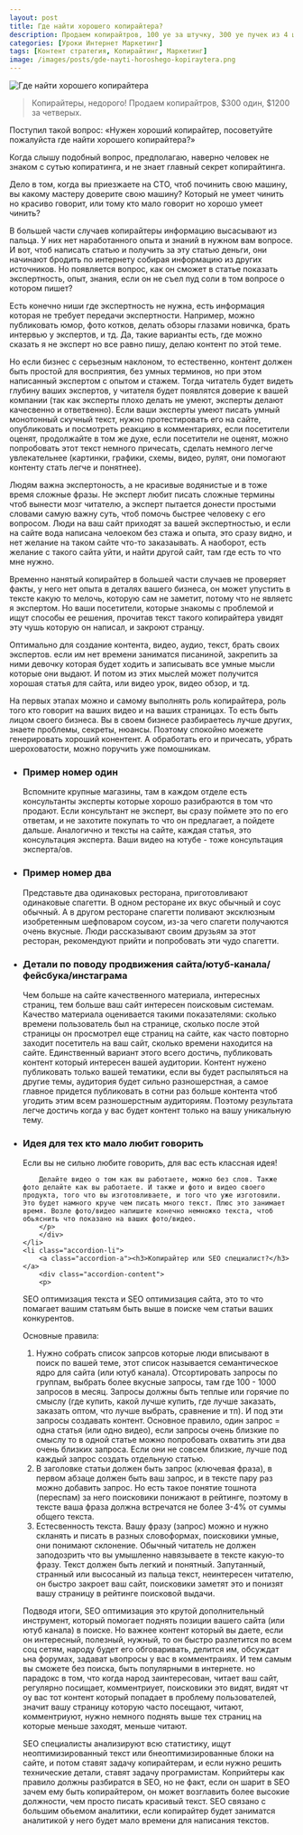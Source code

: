 ```yaml
---
layout: post
title: Где найти хорошего копирайтера?
description: Продаем копирайтров, 100 уе за штучку, 300 уе пучек из 4 штук.
categories: [Уроки Интернет Маркетинг]
tags: [Контент стратегия, Копирайтинг, Маркетинг]
image: /images/posts/gde-nayti-horoshego-kopiraytera.png
---
```


<img src="{{ site.baseurl }}/images/posts/gde-nayti-horoshego-kopiraytera.png"
alt="Где найти хорошего копирайтера" title="Пост про суть копирайтинга.">
<blockquote>
Копирайтеры, недорого!
Продаем копирайтров, $300 один, $1200 за четверых.
</blockquote>

Поступил такой вопрос: «Нужен хороший копирайтер, посоветуйте пожалуйста где найти хорошего копирайтера?»

Когда слышу подобный вопрос, предполагаю, наверно человек не знаком с сутью копиратинга, и не знает главный секрет копирайтинга.

Дело в том, когда вы приезжаете на СТО, чтоб починить свою машину, вы какому мастеру доверите свою машину? Который не умеет чинить но красиво говорит, или тому кто мало говорит но хорошо умеет чинить?

В большей части случаев копирайтеры информацию высасывают из пальца. У них нет наработанного опыта и знаний в нужном вам вопросе. И вот, чтоб написать статью и получить за эту статью деньги, они начинают бродить по интернету собирая информацию из других источников. Но появляется вопрос, как он сможет в статье показать экспертность, опыт, знания, если он не съел пуд соли в том вопросе о котором пишет?

Есть конечно ниши где экспертность не нужна, есть информация которая не требует передачи экспертности. Например, можно публиковать юмор, фото котков, делать обзоры глазами новичка, брать интервью у экспертов, и тд. Да, такие варианты есть, где можно сказать я не эксперт но все равно пишу, делаю контент по этой теме.

Но если бизнес с серьезным наклоном, то естественно, контент должен быть простой для восприятия, без умных терминов, но при этом написанный экспертом с опытом и стажем. Тогда читатель будет видеть глубину ваших экспертов, у читателя будет появлятся доверие к вашей компании (так как эксперты плохо делать не умеют, эксперты делают качесвенно и ответвенно). Если ваши эксперты умеют писать умный монотонный скучный текст, нужно протестировать его на сайте, опубликовать и посмотреть реакцию в комментариях, если посетители оценят, продолжайте в том же духе, если посетители не оценят, можно попробовать этот текст немного причесать, сделать немного легче увлекательнее (картинки, графики, схемы, видео, рулят, они помогают контенту стать легче и понятнее).

Людям важна экспертоность, а не красивые водянистые и в тоже время сложные фразы. Не эксперт любит писать сложные термины чтоб вынести мозг читателю, а эксперт пытается донести простыми словами самую важну суть, чтоб помочь быстрее человеку с его вопросом.  Люди на ваш сайт приходят за вашей экспертностью, и если на сайте вода написана челоеком без стажа и опыта, это сразу видно, и нет желание на таком сайте что-то заказаывать. А наоборот, есть желание с такого сайта уйти, и найти другой сайт, там где есть то что мне нужно.

Временно нанятый копирайтер в большей части случаев не проверяет факты, у него нет опыта в деталях вашего бизнеса, он может упустить в тексте какую то мелочь, которую сам не заметит, потому что не являетс я экспертом. Но ваши посетители, которые знакомы с проблемой и ищут способы ее решения, прочитав текст такого копирайтера увидят эту чушь которую он написал, и закроют странцу.

Оптимально для создание контента, видео, аудио, текст, брать своих экспертов. если им нет времени заниматся писаниной, закрепить за ними девочку которая будет ходить и записывать все умные мысли которые они выдают. И потом из этих мыслей может получится хорошая статья для сайта, или видео урок, видео обзор, и тд.

На первых этапах можно и самому выполнять роль копирайтера, роль того кто говорит на ваших видео и на ваших страницах. То есть быть лицом своего бизнеса. Вы в своем бизнесе разбираетесь лучше других, знаете проблемы, секреты, нюансы. Поэтому спокойно моежете генерировать хороший конентент. А обработать его и причесать, убрать шероховатости, можно поручить уже помошникам.

<ul class="accordion">
	<li class="accordion-li">
		<a class="accordion-a"><h3>Пример номер один</h3></a>
		<div class="accordion-content">
		<p>Вспомните крупные магазины, там в каждом отделе есть консультанты эксперты которые хорошо разибраются в том что продают. Если консультант не эксперт, вы сразу поймете это по его ответам, и не захотите покупать то что он предлагает, а пойдете дальше. Аналогично и тексты на сайте, каждая статья, это консультация эксперта. Ваши видео на ютубе - тоже консультация эксперта/ов.</p>
		</div>
	</li>
  	<li class="accordion-li">
		<a class="accordion-a"><h3>Пример номер два</h3></a>
		<div class="accordion-content">
		<p>Представьте два одинаковых ресторана, приготовливают одинаковые спагетти. В одном ресторане их вкус обычный и соус обычный. А в другом ресторане спагетти поливают эксклюзным изобретенным шефповаром соусом, из-за чего спагети получаются очень вкусные. Люди рассказывают своим друзьям за этот ресторан, рекомендуют прийти и попробовать эти чудо спагетти.</p>
		</div>
	</li>
  	<li class="accordion-li">
		<a class="accordion-a"><h3>Детали по поводу продвижения сайта/ютуб-канала/фейсбука/инстаграма</h3></a>
		<div class="accordion-content">
		<p>Чем больше на сайте качественного материала, интересных страниц, тем больше ваш сайт интересен поисковым системам. Качество материала оценивается такими показателями: сколько времени пользователь был на странице, сколько после этой страницы он просмотрел еще страниц на сайте, как часто повторно заходит посетитель на ваш сайт, сколько времени находится на сайте. Единственный вариант этого всего достичь, публиковать контент который интересен вашей аудитории. Контент нужено публиковать только вашей тематики, если вы будет распыляться на другие темы, аудитория будет сильно разношерстная, а самое главное придется публиковать в сотни раз больше контента чтоб угодить этим всем разношерстным аудиториям. Поэтому результата легче достичь когда у вас будет контент только на вашу уникальную тему.</p>
		</div>
	</li>
	<li class="accordion-li">
		<a class="accordion-a"><h3>Идея для тех кто мало любит говорить</h3></a>
		<div class="accordion-content">
		<p>
		Если вы не сильно любите говорить, для вас есть классная идея!
		
		Делайте видео о том как вы работаете, можно без слов. Также фото делайте как вы работаете. И также и фото и видео своего продукта, того что вы изготовливаете, и того что уже изготовили. Это будет намного круче чем писать много текст. Плюс это занимает время. Возле фото/видео напишите конечно немножко текста, чтоб обьяснить что показано на ваших фото/видео.
		</p>
		</div>
	</li>
	<li class="accordion-li">
		<a class="accordion-a"><h3>Копирайтер или SEO специалист?</h3></a>
		<div class="accordion-content">
		<p>
SEO оптимизация текста и SEO оптимизация сайта, это то что помагает вашим статьям быть выше в поиске чем статьи ваших конкурентов.
		</p>
		<p>
		Основные правила:
		</p>
<ol>
<li>
Нужно собрать список запрсов которые люди вписывают в поиск по вашей теме, этот список называется семантическое ядро для сайта (или ютуб канала). Отсортировать запросы по группам, выбрать более вкусные запросы, там где 100 - 1000 запросов в месяц. Запросы должны быть теплые или горячие по смыслу (где купить, какой лучше купить, где лучше заказать, заказать оптом, что лучше выбрать, сравнение и тп). И под эти запросы создавать контент. Основное правило, один запрос = одна статья (или одно видео), если запросы очень близкие по смыслу то в одной статье можно попробовать охватить эти два очень близких запроса. Если они не совсем близкие, лучше под каждый запрос создать отдельную статью.
</li>
<li>
В заголовке статьи должен быть запрос (ключевая фраза), в первом абзаце должен быть ваш запрос, и в тексте пару раз можно добавить запрос. Но есть такое понятие тошнота (переспам) за него поисковики понижают в рейтинге, поэтому в тексте ваша фраза должна встречатся не более 3-4% от суммы общего текста.
</li>
<li>
Естесвенность текста. Вашу фразу (запрос) можно и нужно скланять и писать в разных словоформах, поисковики умные, они понимают склонение. Обычный читатель не должен заподозрить что вы умышленно навязываете в тексте какую-то фразу. Текст должен быть легкий и понятный. Запутанный, странный или высосаный из пальца текст, неинтересен читателю, он быстро закроет ваш сайт, поисковики заметят это и понизят вашу страницу в рейтинге поисковой выдачи.
</li>
</ol>
<p>
Подводя итоги, SEO оптимизация это крутой дополнительный инструмент, который помогает поднять позиции вашего сайта (или ютуб канала) в поиске. Но важнее контент который вы даете, если он интересный, полезный, нужный, то он быстро разлетится по всем соц сетям, народу будет его обговаривать, делится им, обсуждат ьна форумах, задават ьвопросы у вас в комментраиях. И тем самым вы сможете без поиска, быть популярными в интернете. но парадокс в том, что когда народ заинтересован, читает ваш сайт, регулярно посищает, комментриует, поисковики это видят, видят чт оу вас тот контент который попадает в проблему пользователей, значит вашу страницу которую часто посещают, читают, комментриуют, нужно немного поднять выше тех страниц на которые меньше заходят, меньше читают.		
</p>
<p>
SEO специалисты анализируют всю статистику, ищут неоптимизированный текст или бнеоптимизированные блоки на сайте, и потом ставят задачу копирайтерам, и если нужно решить технические детали, ставят задачу програмистам. Коприйтеры как правило должны разбиратся в SEO, но не факт, если он шарит в SEO зачем ему быть копирайтером, он может возглавить более высокие должности, чем просто писать красивый текст. SEO связано с большим обьемом аналитики, если копирайтер будет заниматся аналитикой у него будет мало времени для написания текстов.
</p>
		</div>
	</li>


<!--
<ul class="accordion">
	<li class="accordion-li">
		<a class="accordion-a"><h3>Dolor sit Amet</h3></a>
		<div class="accordion-content">
		<p></p>
		</div>
	</li>
	<li class="accordion-li">
		<a class="accordion-a"><h3>Dolor sit Amet</h3></a>
		<div class="accordion-content">
		<p></p>
		</div>
	</li>
-->

</ul> <!-- / accordion -->
